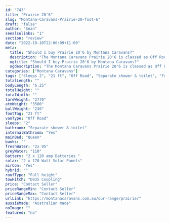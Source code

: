 ```yaml
---
id: "743"
title: "Prairie 20'6"
slug: "Montana-Caravans-Prairie-20-foot-6"
draft: "false"
author: "Sean"
seealsolinks: "1"
section: "review"
date: "2022-10-10T22:00:09+11:00"
meta:
  title: "Should I buy Prairie 20'6 by Montana Caravans?"
  description: "The Montana Caravans Prairie 20'6 is classed as Off Road, and sleeps 2 people. It is Australian made and comes in at 21 ft. It generally has Separate shower & toilet."
  ogtitle: "Should I buy Prairie 20'6 by Montana Caravans?"
  ogdescription: "The Montana Caravans Prairie 20'6 is classed as Off Road, and sleeps 2 people. It is Australian made and comes in at 21 ft. It generally has Separate shower & toilet."
categories: ["Montana Caravans"]
tags: ["Sleeps 2", "21 ft", "Off Road", "Separate shower & toilet", "Full height", "Price Unknown"]
totalLength: ""
bodyLength: "6.25"
totalHeight: ""
totalWidth: ""
tareWeight: "2770"
atmWeight: "3500"
ballWeight: "230"
footTag: "21 ft"
vanType: "Off Road"
sleeps: "2"
bathroom: "Separate shower & toilet"
internalBathroom: "Yes"
mainBed: "Queen"
bunks: ""
freshWater: "2x 95"
greyWater: "110"
battery: "2 x 120 amp Batteries "
solar: "2 x 170 Watt Solar Panels"
airCon: "Yes"
hybrid: ""
roofType: "Full height"
towHitch: "D035 Coupling"
price: "Contact Seller"
priceRangeMin: "Contact Seller"
priceRangeMax: "Contact Seller"
urlLink: "https://montanacaravans.com.au/our-range/prairie/"
aussieMade: "Australian made"
noImage: ""
featured: "no"
---
```

